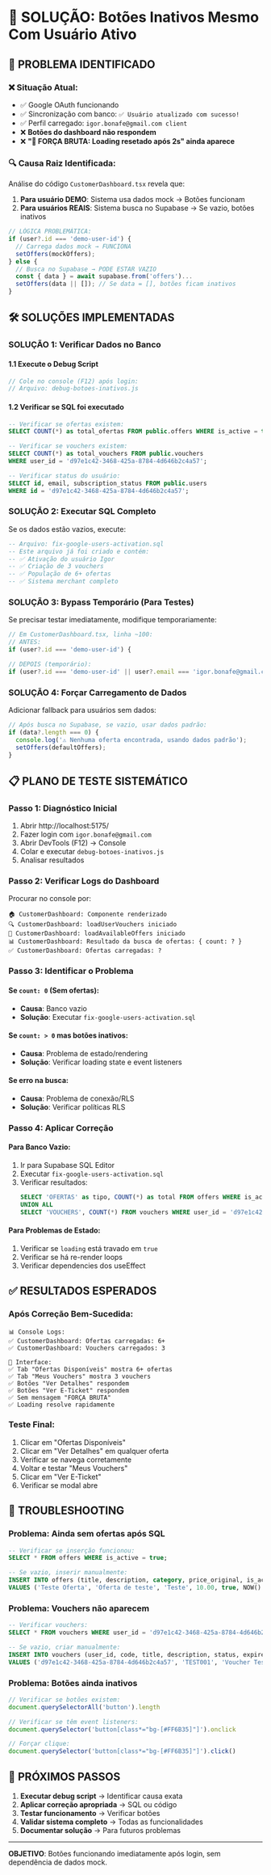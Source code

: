 # 🔧 SOLUÇÃO: Botões Inativos Mesmo Com Usuário Ativo

## 🎯 PROBLEMA IDENTIFICADO

### ❌ **Situação Atual:**
- ✅ Google OAuth funcionando
- ✅ Sincronização com banco: `✅ Usuário atualizado com sucesso!`
- ✅ Perfil carregado: `igor.bonafe@gmail.com client`
- ❌ **Botões do dashboard não respondem**
- ❌ **"🚨 FORÇA BRUTA: Loading resetado após 2s" ainda aparece**

### 🔍 **Causa Raiz Identificada:**
Análise do código `CustomerDashboard.tsx` revela que:

1. **Para usuário DEMO**: Sistema usa dados mock → Botões funcionam
2. **Para usuários REAIS**: Sistema busca no Supabase → Se vazio, botões inativos

```typescript
// LÓGICA PROBLEMÁTICA:
if (user?.id === 'demo-user-id') {
  // Carrega dados mock → FUNCIONA
  setOffers(mockOffers);
} else {
  // Busca no Supabase → PODE ESTAR VAZIO
  const { data } = await supabase.from('offers')...
  setOffers(data || []); // Se data = [], botões ficam inativos
}
```

## 🛠️ SOLUÇÕES IMPLEMENTADAS

### **SOLUÇÃO 1: Verificar Dados no Banco**

#### 1.1 Execute o Debug Script
```javascript
// Cole no console (F12) após login:
// Arquivo: debug-botoes-inativos.js
```

#### 1.2 Verificar se SQL foi executado
```sql
-- Verificar se ofertas existem:
SELECT COUNT(*) as total_ofertas FROM public.offers WHERE is_active = true;

-- Verificar se vouchers existem:
SELECT COUNT(*) as total_vouchers FROM public.vouchers 
WHERE user_id = 'd97e1c42-3468-425a-8784-4d646b2c4a57';

-- Verificar status do usuário:
SELECT id, email, subscription_status FROM public.users 
WHERE id = 'd97e1c42-3468-425a-8784-4d646b2c4a57';
```

### **SOLUÇÃO 2: Executar SQL Completo**

Se os dados estão vazios, execute:
```sql
-- Arquivo: fix-google-users-activation.sql
-- Este arquivo já foi criado e contém:
-- ✅ Ativação do usuário Igor
-- ✅ Criação de 3 vouchers
-- ✅ População de 6+ ofertas
-- ✅ Sistema merchant completo
```

### **SOLUÇÃO 3: Bypass Temporário (Para Testes)**

Se precisar testar imediatamente, modifique temporariamente:

```typescript
// Em CustomerDashboard.tsx, linha ~100:
// ANTES:
if (user?.id === 'demo-user-id') {

// DEPOIS (temporário):
if (user?.id === 'demo-user-id' || user?.email === 'igor.bonafe@gmail.com') {
```

### **SOLUÇÃO 4: Forçar Carregamento de Dados**

Adicionar fallback para usuários sem dados:

```typescript
// Após busca no Supabase, se vazio, usar dados padrão:
if (data?.length === 0) {
  console.log('⚠️ Nenhuma oferta encontrada, usando dados padrão');
  setOffers(defaultOffers);
}
```

## 📋 PLANO DE TESTE SISTEMÁTICO

### **Passo 1: Diagnóstico Inicial**
1. Abrir http://localhost:5175/
2. Fazer login com `igor.bonafe@gmail.com`
3. Abrir DevTools (F12) → Console
4. Colar e executar `debug-botoes-inativos.js`
5. Analisar resultados

### **Passo 2: Verificar Logs do Dashboard**
Procurar no console por:
```
🏠 CustomerDashboard: Componente renderizado
🔍 CustomerDashboard: loadUserVouchers iniciado
🎯 CustomerDashboard: loadAvailableOffers iniciado
📊 CustomerDashboard: Resultado da busca de ofertas: { count: ? }
✅ CustomerDashboard: Ofertas carregadas: ?
```

### **Passo 3: Identificar o Problema**

#### Se `count: 0` (Sem ofertas):
- **Causa**: Banco vazio
- **Solução**: Executar `fix-google-users-activation.sql`

#### Se `count: > 0` mas botões inativos:
- **Causa**: Problema de estado/rendering
- **Solução**: Verificar loading state e event listeners

#### Se erro na busca:
- **Causa**: Problema de conexão/RLS
- **Solução**: Verificar políticas RLS

### **Passo 4: Aplicar Correção**

#### Para Banco Vazio:
1. Ir para Supabase SQL Editor
2. Executar `fix-google-users-activation.sql`
3. Verificar resultados:
   ```sql
   SELECT 'OFERTAS' as tipo, COUNT(*) as total FROM offers WHERE is_active = true
   UNION ALL
   SELECT 'VOUCHERS', COUNT(*) FROM vouchers WHERE user_id = 'd97e1c42-3468-425a-8784-4d646b2c4a57';
   ```

#### Para Problemas de Estado:
1. Verificar se `loading` está travado em `true`
2. Verificar se há re-render loops
3. Verificar dependencies dos useEffect

## ✅ RESULTADOS ESPERADOS

### **Após Correção Bem-Sucedida:**
```
📊 Console Logs:
✅ CustomerDashboard: Ofertas carregadas: 6+
✅ CustomerDashboard: Vouchers carregados: 3

🎯 Interface:
✅ Tab "Ofertas Disponíveis" mostra 6+ ofertas
✅ Tab "Meus Vouchers" mostra 3 vouchers
✅ Botões "Ver Detalhes" respondem
✅ Botões "Ver E-Ticket" respondem
✅ Sem mensagem "FORÇA BRUTA"
✅ Loading resolve rapidamente
```

### **Teste Final:**
1. Clicar em "Ofertas Disponíveis"
2. Clicar em "Ver Detalhes" em qualquer oferta
3. Verificar se navega corretamente
4. Voltar e testar "Meus Vouchers"
5. Clicar em "Ver E-Ticket"
6. Verificar se modal abre

## 🚨 TROUBLESHOOTING

### **Problema: Ainda sem ofertas após SQL**
```sql
-- Verificar se inserção funcionou:
SELECT * FROM offers WHERE is_active = true;

-- Se vazio, inserir manualmente:
INSERT INTO offers (title, description, category, price_original, is_active, expires_at)
VALUES ('Teste Oferta', 'Oferta de teste', 'Teste', 10.00, true, NOW() + INTERVAL '30 days');
```

### **Problema: Vouchers não aparecem**
```sql
-- Verificar vouchers:
SELECT * FROM vouchers WHERE user_id = 'd97e1c42-3468-425a-8784-4d646b2c4a57';

-- Se vazio, criar manualmente:
INSERT INTO vouchers (user_id, code, title, description, status, expires_at)
VALUES ('d97e1c42-3468-425a-8784-4d646b2c4a57', 'TEST001', 'Voucher Teste', 'Teste', 'active', NOW() + INTERVAL '30 days');
```

### **Problema: Botões ainda inativos**
```javascript
// Verificar se botões existem:
document.querySelectorAll('button').length

// Verificar se têm event listeners:
document.querySelector('button[class*="bg-[#FF6B35]"]').onclick

// Forçar clique:
document.querySelector('button[class*="bg-[#FF6B35]"]').click()
```

## 🎯 PRÓXIMOS PASSOS

1. **Executar debug script** → Identificar causa exata
2. **Aplicar correção apropriada** → SQL ou código
3. **Testar funcionamento** → Verificar botões
4. **Validar sistema completo** → Todas as funcionalidades
5. **Documentar solução** → Para futuros problemas

---

**OBJETIVO**: Botões funcionando imediatamente após login, sem dependência de dados mock.